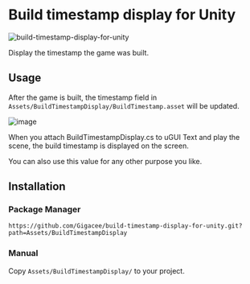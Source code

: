 # Build timestamp display for Unity

![build-timestamp-display-for-unity](https://user-images.githubusercontent.com/5264444/95020949-2c746f80-06a9-11eb-866d-0a808459a930.png)

Display the timestamp the game was built.

## Usage

After the game is built, the timestamp field in `Assets/BuildTimestampDisplay/BuildTimestamp.asset` will be updated.

![image](https://user-images.githubusercontent.com/5264444/95021130-2b900d80-06aa-11eb-9c99-9099cd66d32a.png)

When you attach BuildTimestampDisplay.cs to uGUI Text and play the scene, the build timestamp is displayed on the screen.

You can also use this value for any other purpose you like.

## Installation

### Package Manager

`https://github.com/Gigacee/build-timestamp-display-for-unity.git?path=Assets/BuildTimestampDisplay`

### Manual

Copy `Assets/BuildTimestampDisplay/` to your project.
